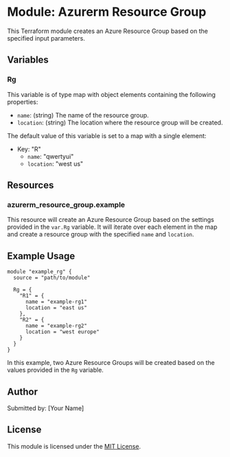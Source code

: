 # Module: Azurerm Resource Group

This Terraform module creates an Azure Resource Group based on the specified input parameters.

## Variables

### Rg

This variable is of type map with object elements containing the following properties:
- `name`: (string) The name of the resource group.
- `location`: (string) The location where the resource group will be created.

The default value of this variable is set to a map with a single element:
- Key: "R"
  - `name`: "qwertyui"
  - `location`: "west us"

## Resources

### azurerm_resource_group.example

This resource will create an Azure Resource Group based on the settings provided in the `var.Rg` variable. It will iterate over each element in the map and create a resource group with the specified `name` and `location`.

## Example Usage

```hcl
module "example_rg" {
  source = "path/to/module"

  Rg = {
    "R1" = {
      name = "example-rg1"
      location = "east us"
    },
    "R2" = {
      name = "example-rg2"
      location = "west europe"
    }
  }
}
```

In this example, two Azure Resource Groups will be created based on the values provided in the `Rg` variable.

## Author

Submitted by: [Your Name]

## License

This module is licensed under the [MIT License](link-to-license).
